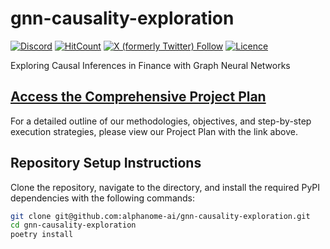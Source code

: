 # gnn-causality-exploration
  <a href="https://discord.gg/2MC3uJhBxs"><img alt="Discord" src="https://img.shields.io/discord/1164249739836018698"></a>
  <a href="http://hits.dwyl.com/alphanome-ai/gnn-causality-exploration"><img src="https://img.shields.io/endpoint?url=https%3A%2F%2Fhits.dwyl.com%2Falphanome-ai%2Fgnn-causality-exploration.json%3Fshow%3Dunique" alt="HitCount" /></a>
  <a href="https://twitter.com/alphanomeai"><img alt="X (formerly Twitter) Follow" src="https://img.shields.io/twitter/follow/alphanomeai"></a>
  <a href="LICENSE"><img src="https://img.shields.io/github/license/alphanome-ai/gnn-causality-exploration.svg" alt="Licence"></a>

Exploring Causal Inferences in Finance with Graph Neural Networks

## [Access the Comprehensive Project Plan](project-plan.md)

For a detailed outline of our methodologies, objectives, and step-by-step execution strategies, please view our Project Plan with the link above.

## Repository Setup Instructions

Clone the repository, navigate to the directory, and install the required PyPI dependencies with the following commands:


```bash
git clone git@github.com:alphanome-ai/gnn-causality-exploration.git
cd gnn-causality-exploration
poetry install
```